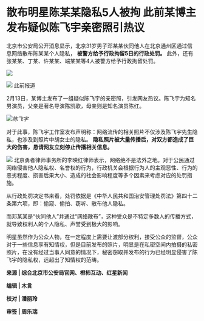 # 散布明星陈某某隐私5人被拘 此前某博主发布疑似陈飞宇亲密照引热议

北京市公安局公开消息显示，北京31岁男子邓某某伙同他人在北京通州区通过信息网络散布陈某某个人隐私， **被警方给予行政拘留5日的行政处罚。**
此外，还有张某某、丁某、许某某、端某某等4人被警方给予行政拘留处罚。

![](https://inews.gtimg.com/newsapp_bt/0/15759193861/1000)

![](https://inews.gtimg.com/newsapp_bt/0/15759080288/1000)
此前报道

2月13日，某博主发布了一组疑似陈飞宇的亲密照，引发网友热议。陈飞宇为知名男演员，父亲是著名导演陈凯歌，母亲则是知名演员陈红。

![](https://inews.gtimg.com/newsapp_bt/0/15759080298/1000)_陈飞宇_

对于此事，陈飞宇工作室发布声明称：网络流传的相关照片不仅涉及陈飞宇先生隐私，也涉及到照片中胡女士的隐私。
**隐私照片被大量传播后，对双方都造成了巨大的伤害，恳请网友立刻停止传播相关信息。**

![](https://inews.gtimg.com/newsapp_bt/0/15759060261/1000)
北京勇者律师事务所的李映红律师表示，网络绝不是法外之地。对于公民通过网络侵害他人隐私权、名誉权的行为，行政机关会根据行为人的主观恶性、行为的恶劣程度、损害后果大小、造成的社会影响程度等多个因素来考虑对应的处罚措施。

从行政处罚决定书来看，处罚依据是《中华人民共和国治安管理处罚法》第四十二条第六项，即：偷窥、偷拍、窃听、散布他人隐私。

而邓某某是“伙同他人”并通过“网络散布”，这种受众是不特定多数人的传播方式，就导致权利人的个人隐私、声誉受到极大的影响。

明星虽然作为公众人物，在一定程度上需要让渡部分权利，接受公众的监督，公众对于一些信息享有知情权，但是目前发布的照片，明显是在私密空间内拍摄的私密照片，在没有经过当事人同意的情况下，秘密窃取并发布的行为已经明显侵害了陈飞宇的隐私权，远超出了知情权的范畴。

**来源 | 综合北京市公安局官网、橙柿互动、红星新闻**

**编辑 | 木言**

**校对 | 潘丽玲**

**审签 | 周乐瑞**

